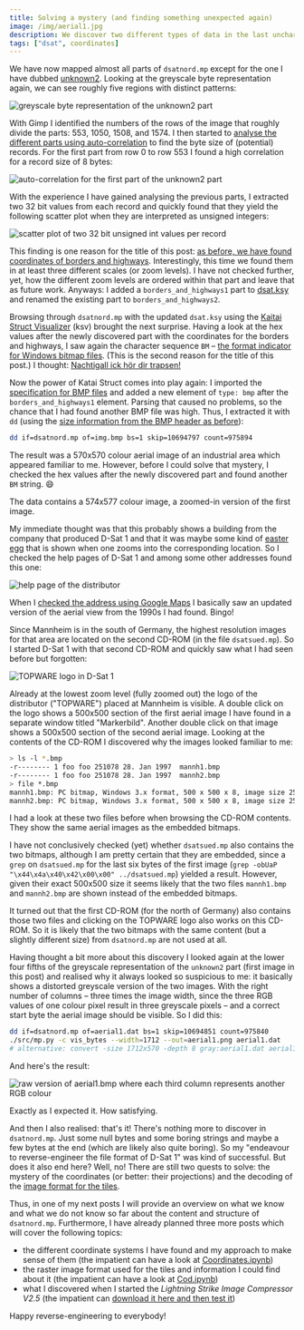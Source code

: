 ```yaml
---
title: Solving a mystery (and finding something unexpected again)
image: /img/aerial1.jpg
description: We discover two different types of data in the last uncharted part of dsatnord.mp.
tags: ["dsat", coordinates]
---
```


We have now mapped almost all parts of `dsatnord.mp` except for the
one I have dubbed
[unknown2](https://dsat.igada.de/2024/04/23/searching-for-the-index.html). Looking
at the greyscale byte representation again, we can see roughly five
regions with distinct patterns:

![greyscale byte representation of the unknown2 part](/img/un2.png)

With Gimp I identified the numbers of the rows of the image that
roughly divide the parts: 553, 1050, 1508, and 1574. I then started to
[analyse the different parts using
auto-correlation](/src/Unknown2.ipynb) to find the byte size of
(potential) records. For the first part from row 0 to row 553 I found
a high correlation for a record size of 8 bytes:

![auto-correlation for the first part of the unknown2 part](/img/un2_1_autocorrelation.png)

With the experience I have gained analysing the previous parts, I
extracted two 32 bit values from each record and quickly found that
they yield the following scatter plot when they are interpreted as
unsigned integers:

![scatter plot of two 32 bit unsigned int values per record](/img/un2_1_int.png)

This finding is one reason for the title of this post: [as before, we
have found coordinates of borders and
highways](/2024/05/06/finding-something-unexpected.html). Interestingly,
this time we found them in at least three different scales (or zoom
levels). I have not checked further, yet, how the different zoom
levels are ordered within that part and leave that as future work.
Anyways: I added a `borders_and_highways1` part to
[dsat.ksy](/src/dsat.ksy) and renamed the existing part to
`borders_and_highways2`.

Browsing through `dsatnord.mp` with the updated `dsat.ksy` using the
[Kaitai Struct
Visualizer](https://github.com/kaitai-io/kaitai_struct_visualizer/)
(ksv) brought the next surprise. Having a look at the hex values after
the newly discovered part with the coordinates for the borders and
highways, I saw again the character sequence `BM` – [the format
indicator for Windows bitmap
files](/2024/07/04/finding-something-unexpected-again.html). (This is
the second reason for the title of this post.) I thought: [Nachtigall
ick hör dir
trapsen!](https://de.wikipedia.org/wiki/Des_Knaben_Wunderhorn)

Now the power of Katai Struct comes into play again: I imported the
[specification for BMP
files](https://github.com/kaitai-io/kaitai_struct_formats/blob/master/image/bmp.ksy)
and added a new element of `type: bmp` after the
`borders_and_highways1` element. Parsing that caused no problems, so
the chance that I had found another BMP file was high. Thus, I
extracted it with `dd` (using the [size information from the BMP
header as
before](/2024/07/04/finding-something-unexpected-again.html)):

```sh
dd if=dsatnord.mp of=img.bmp bs=1 skip=10694797 count=975894
```

The result was a 570x570 colour aerial image of an industrial area
which appeared familiar to me. However, before I could solve that
mystery, I checked the hex values after the newly discovered part and
found another `BM` string. 😄

The data contains a 574x577 colour image, a zoomed-in version of the
first image.

My immediate thought was that this probably shows a building from the
company that produced D-Sat 1 and that it was maybe some kind of
[easter egg](https://en.wikipedia.org/wiki/Easter_egg_(media)) that is
shown when one zooms into the corresponding location. So I checked the
help pages of D-Sat 1 and among some other addresses found this one:

![help page of the distributor](/img/vertrieb.png)

When I [checked the address using Google
Maps](https://maps.app.goo.gl/idr71oZNXaFPr1eU9) I basically saw an
updated version of the aerial view from the 1990s I had found. Bingo!

Since Mannheim is in the south of Germany, the highest resolution
images for that area are located on the second CD-ROM (in the file
`dsatsued.mp`). So I started D-Sat 1 with that second CD-ROM and
quickly saw what I had seen before but forgotten:

![TOPWARE logo in D-Sat 1](/img/topware0.jpg)

Already at the lowest zoom level (fully zoomed out) the logo of the
distributor ("TOPWARE") placed at Mannheim is visible. A double click
on the logo shows a 500x500 section of the first aerial image I have
found in a separate window titled "Markerbild". Another double click
on that image shows a 500x500 section of the second aerial
image. Looking at the contents of the CD-ROM I discovered why the
images looked familiar to me:

```sh
> ls -l *.bmp
-r-------- 1 foo foo 251078 28. Jan 1997  mannh1.bmp
-r-------- 1 foo foo 251078 28. Jan 1997  mannh2.bmp
> file *.bmp
mannh1.bmp: PC bitmap, Windows 3.x format, 500 x 500 x 8, image size 250000, resolution 23621 x 23621 px/m, 256 important colors, cbSize 251078, bits offset 1078
mannh2.bmp: PC bitmap, Windows 3.x format, 500 x 500 x 8, image size 250000, resolution 23621 x 23621 px/m, 256 important colors, cbSize 251078, bits offset 1078
```
I had a look at these two files before when browsing the CD-ROM
contents. They show the same aerial images as the embedded bitmaps.

I have not conclusively checked (yet) whether `dsatsued.mp` also
contains the two bitmaps, although I am pretty certain that they are
embedded, since a `grep` on `dsatsued.mp` for the last six bytes of
the first image (`grep -obUaP "\x44\x4a\x40\x42\x00\x00"
../dsatsued.mp`) yielded a result.  However, given their exact 500x500
size it seems likely that the two files `mannh1.bmp` and `mannh2.bmp`
are shown instead of the embedded bitmaps.

It turned out that the first CD-ROM (for the north of Germany) also
contains those two files and clicking on the TOPWARE logo also works
on this CD-ROM. So it is likely that the two bitmaps with the same
content (but a slightly different size) from `dsatnord.mp` are not
used at all.

Having thought a bit more about this discovery I looked again at the
lower four fifths of the greyscale representation of the `unknown2`
part (first image in this post) and realised why it always looked so
suspicious to me: it basically shows a distorted greyscale version of
the two images. With the right number of columns – three times the
image width, since the three RGB values of one colour pixel result in
three greyscale pixels – and a correct start byte the aerial image
should be visible. So I did this:

```sh
dd if=dsatnord.mp of=aerial1.dat bs=1 skip=10694851 count=975840
./src/mp.py -c vis_bytes --width=1712 --out=aerial1.png aerial1.dat
# alternative: convert -size 1712x570 -depth 8 gray:aerial1.dat aerial1.png
```
And here's the result:

![raw version of aerial1.bmp where each third column represents
another RGB colour](/img/aerial1.jpg)

Exactly as I expected it. How satisfying.

And then I also realised: that's it! There's nothing more to discover
in `dsatnord.mp`. Just some null bytes and some boring strings and
maybe a few bytes at the end (which are likely also quite boring). So
my "endeavour to reverse-engineer the file format of D-Sat 1" was kind
of successful. But does it also end here? Well, no! There are still
two quests to solve: the mystery of the coordinates (or better: their
projections) and the decoding of the [image format for the
tiles](/2024/04/03/learning-about-the-image-format.html).


Thus, in one of my next posts I will provide an overview on what we
know and what we do not know so far about the content and structure of
`dsatnord.mp`. Furthermore, I have already planned three more posts
which will cover the following topics:
- the different coordinate systems I have found and my approach to
  make sense of them (the impatient can have a look at
  [Coordinates.ipynb](/src/Coordinates.ipynb))
- the raster image format used for the tiles and information I could
  find about it (the impatient can have a look at
  [Cod.ipynb](/src/Cod.ipynb))
- what I discovered when I started the *Lightning Strike Image
  Compressor V2.5* (the impatient can [download it here and then test it](http://justsolve.archiveteam.org/wiki/Lightning_Strike))

Happy reverse-engineering to everybody!
